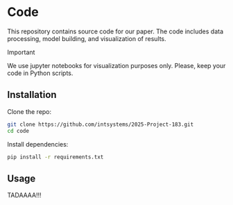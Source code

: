# Code

This repository contains source code for our paper. The code includes data processing, model building, and visualization of results.

> [!IMPORTANT]
> We use jupyter notebooks for visualization purposes only. Please, keep your code in Python scripts.

## Installation

Clone the repo:

```bash
git clone https://github.com/intsystems/2025-Project-183.git
cd code
```

Install dependencies:

```bash
pip install -r requirements.txt
```

## Usage

TADAAAA!!!
